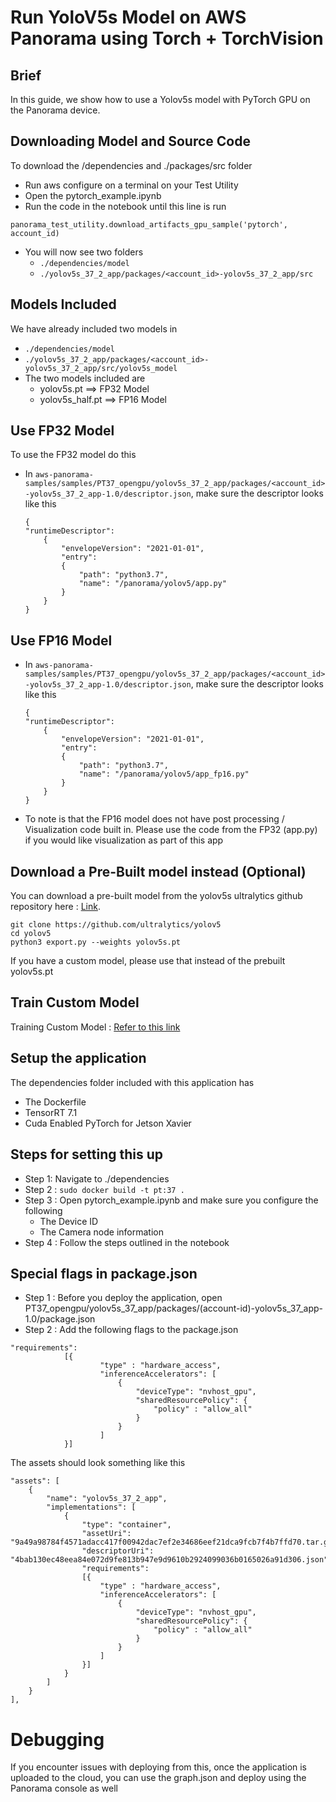 # Run YoloV5s Model on AWS Panorama using Torch + TorchVision

## Brief
In this guide, we show how to use a Yolov5s model with PyTorch GPU on the Panorama device.

## Downloading Model and Source Code

To download the /dependencies and ./packages/src folder

* Run aws configure on a terminal on your Test Utility
* Open the pytorch_example.ipynb
* Run the code in the notebook until this line is run

```panorama_test_utility.download_artifacts_gpu_sample('pytorch', account_id)```
* You will now see two folders
    * ```./dependencies/model```
    * ```./yolov5s_37_2_app/packages/<account_id>-yolov5s_37_2_app/src```
    

## Models Included

We have already included two models in 
* ```./dependencies/model```
* ```./yolov5s_37_2_app/packages/<account_id>-yolov5s_37_2_app/src/yolov5s_model```
* The two models included are 
    * yolov5s.pt ==> FP32 Model
    * yolov5s_half.pt ==> FP16 Model

## Use FP32 Model

To use the FP32 model do this

* In ```aws-panorama-samples/samples/PT37_opengpu/yolov5s_37_2_app/packages/<account_id>-yolov5s_37_2_app-1.0/descriptor.json```, make sure the descriptor looks like this

    ```
    {
    "runtimeDescriptor":
        {
            "envelopeVersion": "2021-01-01",
            "entry":
            {
                "path": "python3.7",
                "name": "/panorama/yolov5/app.py"
            }
        }
    }
    ```
    
## Use FP16 Model

* In ```aws-panorama-samples/samples/PT37_opengpu/yolov5s_37_2_app/packages/<account_id>-yolov5s_37_2_app-1.0/descriptor.json```, make sure the descriptor looks like this

    ```
    {
    "runtimeDescriptor":
        {
            "envelopeVersion": "2021-01-01",
            "entry":
            {
                "path": "python3.7",
                "name": "/panorama/yolov5/app_fp16.py"
            }
        }
    }
    ```
* To note is that the FP16 model does not have post processing / Visualization code built in. Please use the code from the FP32 (app.py) if you would like visualization as part of this app

## Download a Pre-Built model instead (Optional)

You can download a pre-built model from the yolov5s ultralytics github repository here : [Link](https://github.com/ultralytics/yolov5).
```
git clone https://github.com/ultralytics/yolov5
cd yolov5
python3 export.py --weights yolov5s.pt
```
If you have a custom model, please use that instead of the prebuilt yolov5s.pt

## Train Custom Model

Training Custom Model : [Refer to this link](https://github.com/ultralytics/yolov5/wiki/Train-Custom-Data)


## Setup the application

The dependencies folder included with this application has 

* The Dockerfile
* TensorRT 7.1
* Cuda Enabled PyTorch for Jetson Xavier

## Steps for setting this up

* Step 1: Navigate to ./dependencies
* Step 2 : ``` sudo docker build -t pt:37 . ```
* Step 3 : Open pytorch_example.ipynb and make sure you configure the following
    * The Device ID
    * The Camera node information
* Step 4 : Follow the steps outlined in the notebook

## Special flags in package.json

* Step 1 : Before you deploy the application, open PT37_opengpu/yolov5s_37_app/packages/(account-id)-yolov5s_37_app-1.0/package.json
* Step 2 : Add the following flags to the package.json

```
"requirements": 
            [{
                    "type" : "hardware_access",
                    "inferenceAccelerators": [ 
                        {
                            "deviceType": "nvhost_gpu",
                            "sharedResourcePolicy": {
                                "policy" : "allow_all"
                            }
                        }
                    ]
            }]
```

The assets should look something like this

```
"assets": [
    {
        "name": "yolov5s_37_2_app",
        "implementations": [
            {
                "type": "container",
                "assetUri": "9a49a98784f4571adacc417f00942dac7ef2e34686eef21dca9fcb7f4b7ffd70.tar.gz",
                "descriptorUri": "4bab130ec48eea84e072d9fe813b947e9d9610b2924099036b0165026a91d306.json",
                "requirements": 
                [{
                    "type" : "hardware_access",
                    "inferenceAccelerators": [ 
                        {
                            "deviceType": "nvhost_gpu",
                            "sharedResourcePolicy": {
                                "policy" : "allow_all"
                            }
                        }
                    ]
                }]
            }
        ]
    }
],
```

# Debugging

If you encounter issues with deploying from this, once the application is uploaded to the cloud, you can use the graph.json and deploy using the Panorama console as well